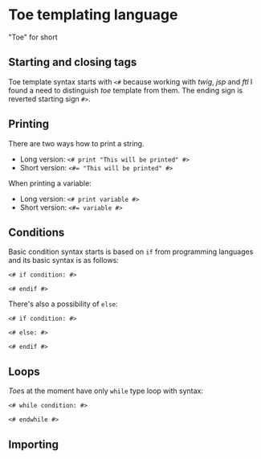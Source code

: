 # Toe templating language
"Toe" for short

## Starting and closing tags

Toe template syntax starts with ```<#``` because working with *twig*, *jsp* and *ftl* I found a need to distinguish *toe* template from them. The ending sign is reverted starting sign ```#>```.

## Printing

There are two ways how to print a string.
* Long version: ```<# print "This will be printed" #>```
* Short version: ```<#= "This will be printed" #>```

When printing a variable:
* Long version: ```<# print variable #>```
* Short version: ```<#= variable #>```

## Conditions

Basic condition syntax starts is based on ```if``` from programming languages and its basic syntax is as follows:

```<# if condition: #>```

```<# endif #>```

There's also a possibility of ```else```:

```<# if condition: #>```

```<# else: #>```

```<# endif #>```

## Loops

*Toe*s at the moment have only ```while``` type loop with syntax:

```<# while condition: #>```

```<# endwhile #>```

## Importing

